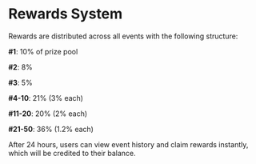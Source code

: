 # Rewards System

Rewards are distributed across all events with the following structure:

**#1**: 10% of prize pool

**#2**: 8%

**#3**: 5%

**#4-10**: 21% (3% each)

**#11-20**: 20% (2% each)

**#21-50**: 36% (1.2% each)

After 24 hours, users can view event history and claim rewards instantly, which will be credited to their balance.
